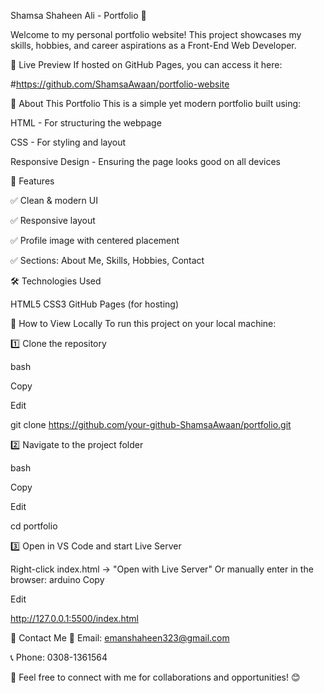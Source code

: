 Shamsa Shaheen Ali - Portfolio 🌟

Welcome to my personal portfolio website! This project showcases my skills, hobbies, and career aspirations as a Front-End Web Developer.

🔗 Live Preview
If hosted on GitHub Pages, you can access it here:

#https://github.com/ShamsaAwaan/portfolio-website

📌 About This Portfolio
This is a simple yet modern portfolio built using:

HTML - For structuring the webpage

CSS - For styling and layout

Responsive Design - Ensuring the page looks good on all devices

🎨 Features

✅ Clean & modern UI

✅ Responsive layout

✅ Profile image with centered placement

✅ Sections: About Me, Skills, Hobbies, Contact

🛠️ Technologies Used

HTML5
CSS3
GitHub Pages (for hosting)

🚀 How to View Locally
To run this project on your local machine:

1️⃣ Clone the repository

bash

Copy

Edit

git clone https://github.com/your-github-ShamsaAwaan/portfolio.git

2️⃣ Navigate to the project folder

bash

Copy

Edit

cd portfolio

3️⃣ Open in VS Code and start Live Server

Right-click index.html → "Open with Live Server"
Or manually enter in the browser:
arduino
Copy

Edit

http://127.0.0.1:5500/index.html

📧 Contact Me
📩 Email: emanshaheen323@gmail.com

📞 Phone: 0308-1361564

📌 Feel free to connect with me for collaborations and opportunities! 😊
